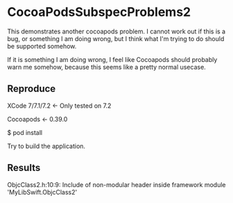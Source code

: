 # CocoaPodsSubspecProblems2
This demonstrates another cocoapods problem. I cannot work  out if this is a bug, or something I am doing wrong, but I think what I'm trying to do should be supported somehow.

If it is something I am doing wrong, I feel like Cocoapods should probably warn me somehow, because this seems like a pretty normal usecase.

## Reproduce

XCode 7/7.1/7.2 <- Only tested on 7.2

Cocoapods <- 0.39.0

$ pod install

Try to build the application.

## Results
ObjcClass2.h:10:9: Include of non-modular header inside framework module 'MyLibSwift.ObjcClass2'
